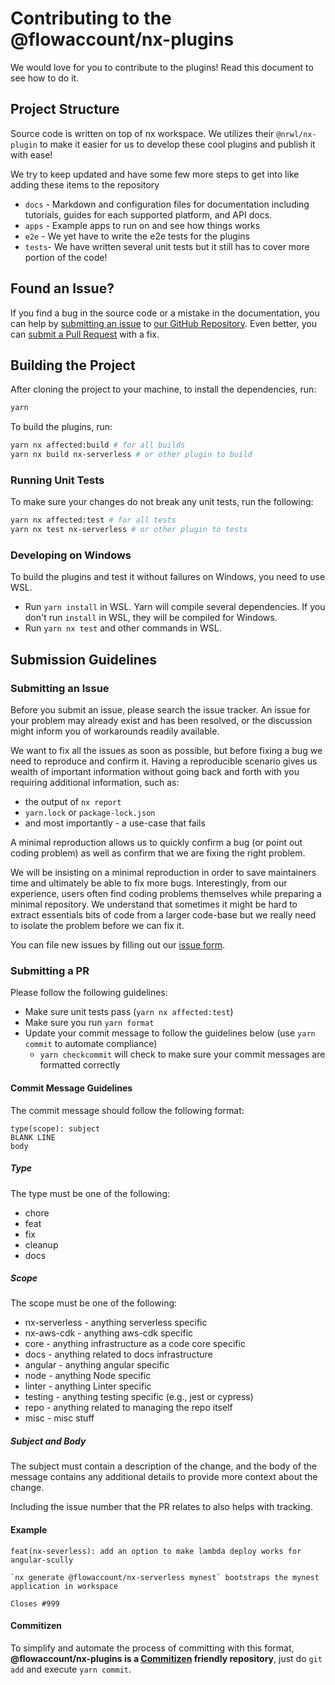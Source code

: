 # Contributing to the @flowaccount/nx-plugins

We would love for you to contribute to the plugins! Read this document to see how to do it.

## Project Structure

Source code is written on top of nx workspace. We utilizes their `@nrwl/nx-plugin` to make it easier for us to develop these cool plugins and publish it with ease!

We try to keep updated and have some few more steps to get into like adding these items to the repository

- `docs` - Markdown and configuration files for documentation including tutorials, guides for each supported platform, and API docs.
- `apps` - Example apps to run on and see how things works
- `e2e` - We yet have to write the e2e tests for the plugins
- `tests`- We have written several unit tests but it still has to cover more portion of the code!

## Found an Issue?

If you find a bug in the source code or a mistake in the documentation, you can help by [submitting an issue](https://github.com/flowaccount/nx-plugins/blob/master/CONTRIBUTING.md#submit-issue) to [our GitHub Repository](https://github.com/flowaccount/nx-plugins). Even better, you can [submit a Pull Request](https://github.com/flowaccount/nx-plugins/blob/master/CONTRIBUTING.md#submit-pr) with a fix.

## Building the Project

After cloning the project to your machine, to install the dependencies, run:

```bash
yarn
```

To build the plugins, run:

```bash
yarn nx affected:build # for all builds
yarn nx build nx-serverless # or other plugin to build
```

### Running Unit Tests

To make sure your changes do not break any unit tests, run the following:

```bash
yarn nx affected:test # for all tests
yarn nx test nx-serverless # or other plugin to tests
```

### Developing on Windows

To build the plugins and test it without failures on Windows, you need to use WSL.

- Run `yarn install` in WSL. Yarn will compile several dependencies. If you don't run `install` in WSL, they will be compiled for Windows.
- Run `yarn nx test` and other commands in WSL.

## Submission Guidelines

### <a name="submit-issue"></a> Submitting an Issue

Before you submit an issue, please search the issue tracker. An issue for your problem may already exist and has been resolved, or the discussion might inform you of workarounds readily available.

We want to fix all the issues as soon as possible, but before fixing a bug we need to reproduce and confirm it. Having a reproducible scenario gives us wealth of important information without going back and forth with you requiring additional information, such as:

- the output of `nx report`
- `yarn.lock` or `package-lock.json`
- and most importantly - a use-case that fails

A minimal reproduction allows us to quickly confirm a bug (or point out coding problem) as well as confirm that we are fixing the right problem.

We will be insisting on a minimal reproduction in order to save maintainers time and ultimately be able to fix more bugs. Interestingly, from our experience, users often find coding problems themselves while preparing a minimal repository. We understand that sometimes it might be hard to extract essentials bits of code from a larger code-base but we really need to isolate the problem before we can fix it.

You can file new issues by filling out our [issue form](https://github.com/flowaccount/nx-plugins/issues/new/choose).

### <a name="submit-pr"></a> Submitting a PR

Please follow the following guidelines:

- Make sure unit tests pass (`yarn nx affected:test`)
- Make sure you run `yarn format`
- Update your commit message to follow the guidelines below (use `yarn commit` to automate compliance)
  - `yarn checkcommit` will check to make sure your commit messages are formatted correctly

#### Commit Message Guidelines

The commit message should follow the following format:

```
type(scope): subject
BLANK LINE
body
```

##### Type

The type must be one of the following:

- chore
- feat
- fix
- cleanup
- docs

##### Scope

The scope must be one of the following:

- nx-serverless - anything serverless specific
- nx-aws-cdk - anything aws-cdk specific
- core - anything infrastructure as a code core specific
- docs - anything related to docs infrastructure
- angular - anything angular specific
- node - anything Node specific
- linter - anything Linter specific
- testing - anything testing specific (e.g., jest or cypress)
- repo - anything related to managing the repo itself
- misc - misc stuff

##### Subject and Body

The subject must contain a description of the change, and the body of the message contains any additional details to provide more context about the change.

Including the issue number that the PR relates to also helps with tracking.

#### Example

```
feat(nx-severless): add an option to make lambda deploy works for angular-scully

`nx generate @flowaccount/nx-serverless mynest` bootstraps the mynest application in workspace

Closes #999
```

#### Commitizen

To simplify and automate the process of committing with this format,
**@flowaccount/nx-plugins is a [Commitizen](https://github.com/commitizen/cz-cli) friendly repository**, just do `git add` and execute `yarn commit`.
